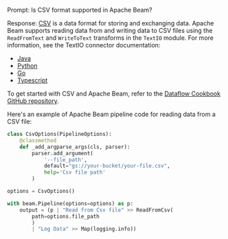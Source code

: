 Prompt:
Is CSV format supported in Apache Beam?

Response:
[CSV](https://en.wikipedia.org/wiki/Comma-separated_values) is a data format for storing and exchanging data. Apache Beam supports reading data from and writing data to CSV files using the `ReadFromText` and `WriteToText` transforms in the `TextIO` module. For more information, see the TextIO connector documentation:
* [Java](https://beam.apache.org/releases/javadoc/current/org/apache/beam/sdk/io/TextIO.html)
* [Python](https://beam.apache.org/releases/pydoc/current/apache_beam.io.textio.html)
* [Go](https://pkg.go.dev/github.com/apache/beam/sdks/v2/go/pkg/beam/io/textio)
* [Typescript](https://github.com/apache/beam/blob/master/sdks/typescript/src/apache_beam/io/textio.ts)

To get started with CSV and Apache Beam, refer to the [Dataflow Cookbook GitHub repository](https://github.com/GoogleCloudPlatform/dataflow-cookbook).

Here's an example of Apache Beam pipeline code for reading data from a CSV file:

```python
class CsvOptions(PipelineOptions):
    @classmethod
    def _add_argparse_args(cls, parser):
        parser.add_argument(
            '--file_path',
            default="gs://your-bucket/your-file.csv",
            help='Csv file path'
        )

options = CsvOptions()

with beam.Pipeline(options=options) as p:
    output = (p | "Read from Csv file" >> ReadFromCsv(
        path=options.file_path
        )
        | "Log Data" >> Map(logging.info))

```
